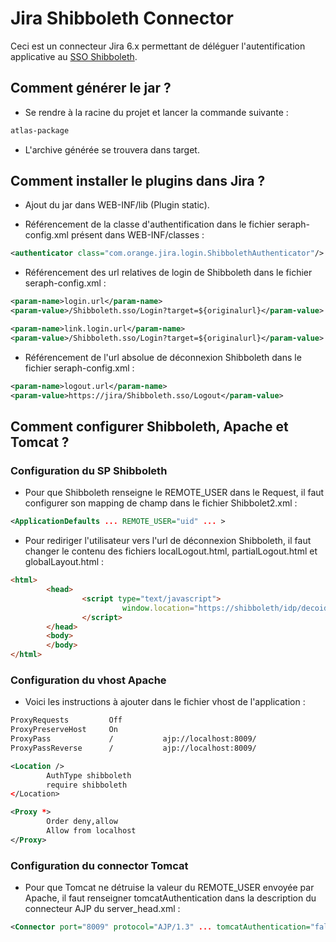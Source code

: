 # Jira Shibboleth Connector

Ceci est un connecteur Jira 6.x permettant de déléguer l'autentification applicative au [SSO Shibboleth](https://shibboleth.net). 

## Comment générer le jar ?

- Se rendre à la racine du projet et lancer la commande suivante :

```bash
atlas-package
```
- L'archive générée se trouvera dans target.

## Comment installer le plugins dans Jira ?

- Ajout du jar dans WEB-INF/lib (Plugin static).

- Référencement de la classe d'authentification dans le fichier seraph-config.xml présent dans WEB-INF/classes :

```xml
<authenticator class="com.orange.jira.login.ShibbolethAuthenticator"/>
```
- Référencement des url relatives de login de Shibboleth dans le fichier seraph-config.xml :

```xml
<param-name>login.url</param-name>
<param-value>/Shibboleth.sso/Login?target=${originalurl}</param-value>
```

```xml
<param-name>link.login.url</param-name>
<param-value>/Shibboleth.sso/Login?target=${originalurl}</param-value>
```

- Référencement de l'url absolue de déconnexion Shibboleth dans le fichier seraph-config.xml :

```xml
<param-name>logout.url</param-name>
<param-value>https://jira/Shibboleth.sso/Logout</param-value>
```

## Comment configurer Shibboleth, Apache et Tomcat ?

### Configuration du SP Shibboleth

- Pour que Shibboleth renseigne le REMOTE_USER dans le Request, il faut configurer son mapping de champ dans le fichier Shibbolet2.xml : 

```xml
<ApplicationDefaults ... REMOTE_USER="uid" ... >
```

- Pour rediriger l'utilisateur vers l'url de déconnexion Shibboleth, il faut changer le contenu des fichiers localLogout.html, partialLogout.html et globalLayout.html :

```html
<html>
        <head>
                <script type="text/javascript">
                         window.location="https://shibboleth/idp/decoidp.jsp?url=https://jira";
                </script>
        </head>
        <body>
        </body>
</html>
```

### Configuration du vhost Apache

- Voici les instructions à ajouter dans le fichier vhost de l'application : 

```xml
ProxyRequests         Off
ProxyPreserveHost     On
ProxyPass             /           ajp://localhost:8009/
ProxyPassReverse      /           ajp://localhost:8009/

<Location />
        AuthType shibboleth
        require shibboleth
</Location>

<Proxy *>
        Order deny,allow
        Allow from localhost
</Proxy>
```

### Configuration du connector Tomcat

- Pour que Tomcat ne détruise la valeur du REMOTE_USER envoyée par Apache, il faut renseigner tomcatAuthentication dans la description du connecteur AJP du server_head.xml : 

```xml
<Connector port="8009" protocol="AJP/1.3" ... tomcatAuthentication="false" ... />
```